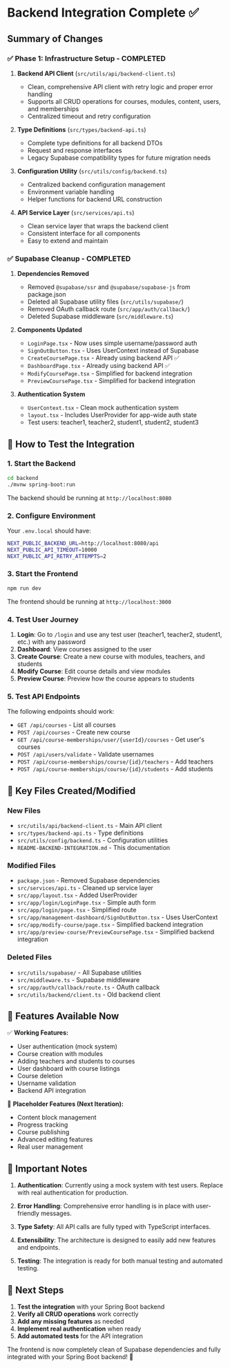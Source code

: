 # Backend Integration Complete ✅

## Summary of Changes

### ✅ **Phase 1: Infrastructure Setup - COMPLETED**

1. **Backend API Client** (`src/utils/api/backend-client.ts`)
   - Clean, comprehensive API client with retry logic and proper error handling
   - Supports all CRUD operations for courses, modules, content, users, and memberships
   - Centralized timeout and retry configuration

2. **Type Definitions** (`src/types/backend-api.ts`)
   - Complete type definitions for all backend DTOs
   - Request and response interfaces
   - Legacy Supabase compatibility types for future migration needs

3. **Configuration Utility** (`src/utils/config/backend.ts`)
   - Centralized backend configuration management
   - Environment variable handling
   - Helper functions for backend URL construction

4. **API Service Layer** (`src/services/api.ts`)
   - Clean service layer that wraps the backend client
   - Consistent interface for all components
   - Easy to extend and maintain

### ✅ **Supabase Cleanup - COMPLETED**

1. **Dependencies Removed**
   - Removed `@supabase/ssr` and `@supabase/supabase-js` from package.json
   - Deleted all Supabase utility files (`src/utils/supabase/`)
   - Removed OAuth callback route (`src/app/auth/callback/`)
   - Deleted Supabase middleware (`src/middleware.ts`)

2. **Components Updated**
   - `LoginPage.tsx` - Now uses simple username/password auth
   - `SignOutButton.tsx` - Uses UserContext instead of Supabase
   - `CreateCoursePage.tsx` - Already using backend API ✅
   - `DashboardPage.tsx` - Already using backend API ✅
   - `ModifyCoursePage.tsx` - Simplified for backend integration
   - `PreviewCoursePage.tsx` - Simplified for backend integration

3. **Authentication System**
   - `UserContext.tsx` - Clean mock authentication system
   - `layout.tsx` - Includes UserProvider for app-wide auth state
   - Test users: teacher1, teacher2, student1, student2, student3

## 🚀 **How to Test the Integration**

### 1. Start the Backend
```bash
cd backend
./mvnw spring-boot:run
```
The backend should be running at `http://localhost:8080`

### 2. Configure Environment
Your `.env.local` should have:
```bash
NEXT_PUBLIC_BACKEND_URL=http://localhost:8080/api
NEXT_PUBLIC_API_TIMEOUT=10000
NEXT_PUBLIC_API_RETRY_ATTEMPTS=2
```

### 3. Start the Frontend
```bash
npm run dev
```
The frontend should be running at `http://localhost:3000`

### 4. Test User Journey
1. **Login**: Go to `/login` and use any test user (teacher1, teacher2, student1, etc.) with any password
2. **Dashboard**: View courses assigned to the user
3. **Create Course**: Create a new course with modules, teachers, and students
4. **Modify Course**: Edit course details and view modules
5. **Preview Course**: Preview how the course appears to students

### 5. Test API Endpoints
The following endpoints should work:
- `GET /api/courses` - List all courses
- `POST /api/courses` - Create new course
- `GET /api/course-memberships/user/{userId}/courses` - Get user's courses
- `POST /api/users/validate` - Validate usernames
- `POST /api/course-memberships/course/{id}/teachers` - Add teachers
- `POST /api/course-memberships/course/{id}/students` - Add students

## 📁 **Key Files Created/Modified**

### New Files
- `src/utils/api/backend-client.ts` - Main API client
- `src/types/backend-api.ts` - Type definitions
- `src/utils/config/backend.ts` - Configuration utilities
- `README-BACKEND-INTEGRATION.md` - This documentation

### Modified Files
- `package.json` - Removed Supabase dependencies
- `src/services/api.ts` - Cleaned up service layer
- `src/app/layout.tsx` - Added UserProvider
- `src/app/login/LoginPage.tsx` - Simple auth form
- `src/app/login/page.tsx` - Simplified route
- `src/app/management-dashboard/SignOutButton.tsx` - Uses UserContext
- `src/app/modify-course/page.tsx` - Simplified backend integration
- `src/app/preview-course/PreviewCoursePage.tsx` - Simplified backend integration

### Deleted Files
- `src/utils/supabase/` - All Supabase utilities
- `src/middleware.ts` - Supabase middleware
- `src/app/auth/callback/route.ts` - OAuth callback
- `src/utils/backend/client.ts` - Old backend client

## 🔧 **Features Available Now**

✅ **Working Features:**
- User authentication (mock system)
- Course creation with modules
- Adding teachers and students to courses
- User dashboard with course listings
- Course deletion
- Username validation
- Backend API integration

🚧 **Placeholder Features (Next Iteration):**
- Content block management
- Progress tracking
- Course publishing
- Advanced editing features
- Real user management

## 🚨 **Important Notes**

1. **Authentication**: Currently using a mock system with test users. Replace with real authentication for production.

2. **Error Handling**: Comprehensive error handling is in place with user-friendly messages.

3. **Type Safety**: All API calls are fully typed with TypeScript interfaces.

4. **Extensibility**: The architecture is designed to easily add new features and endpoints.

5. **Testing**: The integration is ready for both manual testing and automated testing.

## 🎯 **Next Steps**

1. **Test the integration** with your Spring Boot backend
2. **Verify all CRUD operations** work correctly
3. **Add any missing features** as needed
4. **Implement real authentication** when ready
5. **Add automated tests** for the API integration

The frontend is now completely clean of Supabase dependencies and fully integrated with your Spring Boot backend! 🎉 